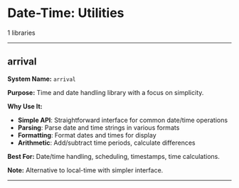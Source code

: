 # Date-Time: Utilities

1 libraries

---

## arrival

**System Name:** `arrival`

**Purpose:** Time and date handling library with a focus on simplicity.

**Why Use It:**
- **Simple API**: Straightforward interface for common date/time operations
- **Parsing**: Parse date and time strings in various formats
- **Formatting**: Format dates and times for display
- **Arithmetic**: Add/subtract time periods, calculate differences

**Best For:** Date/time handling, scheduling, timestamps, time calculations.

**Note:** Alternative to local-time with simpler interface.

---


